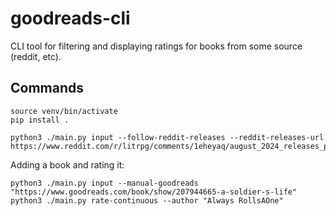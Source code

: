 # goodreads-cli

CLI tool for filtering and displaying ratings for books from some source (reddit, etc).

## Commands

```
source venv/bin/activate
pip install .

python3 ./main.py input --follow-reddit-releases --reddit-releases-url https://www.reddit.com/r/litrpg/comments/1eheyaq/august_2024_releases_promotions/
```

Adding a book and rating it:

```
python3 ./main.py input --manual-goodreads "https://www.goodreads.com/book/show/207944665-a-soldier-s-life"
python3 ./main.py rate-continuous --author "Always RollsAOne"
```
